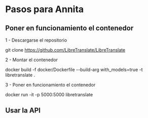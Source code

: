 # Pasos para Annita

## Poner en funcionamiento el contenedor

1 - Descargarse el repositorio

git clone https://github.com/LibreTranslate/LibreTranslate

2 - Montar el contenedor

docker build -f docker/Dockerfile --build-arg with_models=true -t libretranslate .

3 - Poner en funcionamiento el contenedor

docker run -it -p 5000:5000 libretranslate

## Usar la API


